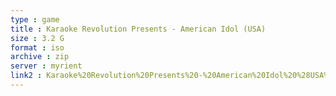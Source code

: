 ```yaml
---
type : game
title : Karaoke Revolution Presents - American Idol (USA)
size : 3.2 G
format : iso
archive : zip
server : myrient
link2 : Karaoke%20Revolution%20Presents%20-%20American%20Idol%20%28USA%29
---
```

